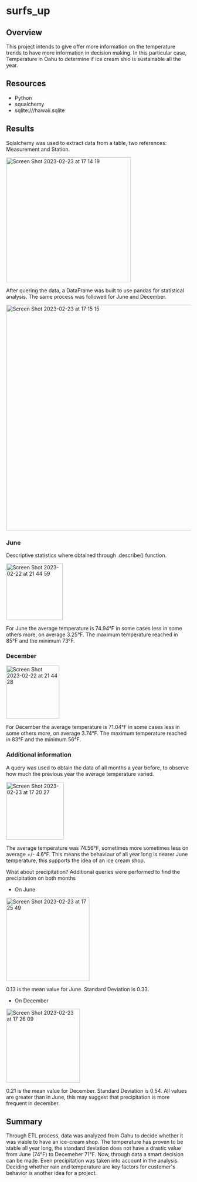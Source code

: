 # surfs_up

## Overview

This project intends to give offer more information on the temperature trends to have more information in decision making. In this particular case, Temperature in Oahu to determine if ice cream shio is sustainable all the year.

## Resources
- Python
- squalchemy
- sqlite:///hawaii.sqlite

## Results

Sqlalchemy was used to extract data from a table, two references: Measurement and Station.

<img width="340" alt="Screen Shot 2023-02-23 at 17 14 19" src="https://user-images.githubusercontent.com/114015620/221052645-cb7e3118-2c8a-4fbb-94ba-dcc6b6f602bd.png">

After quering the data, a DataFrame was built to use pandas for statistical analysis. The same process was followed for June and December. 

<img width="615" alt="Screen Shot 2023-02-23 at 17 15 15" src="https://user-images.githubusercontent.com/114015620/221052798-5d23ae94-2978-4853-9284-666ab463112f.png">


### June

Descriptive statistics where obtained through .describe() function.

<img width="154" alt="Screen Shot 2023-02-22 at 21 44 59" src="https://user-images.githubusercontent.com/114015620/220816970-ac042466-592d-4ea2-a90e-344065841a02.png">

For June the average temperature is 74.94°F in some cases less in some others more, on average 3.25°F. The maximum temperature reached in 85°F and the minimum 73°F. 



### December

<img width="145" alt="Screen Shot 2023-02-22 at 21 44 28" src="https://user-images.githubusercontent.com/114015620/220816924-bf713f8f-4aa7-4c01-869c-0383e3b78e2b.png">

For December the average temperature is 71.04°F in some cases less in some others more, on average 3.74°F. The maximum temperature reached in 83°F and the minimum 56°F.

### Additional information

A query was used to obtain the data of all months a year before, to observe how much the previous year the average temperature varied.

<img width="157" alt="Screen Shot 2023-02-23 at 17 20 27" src="https://user-images.githubusercontent.com/114015620/221053555-6037d53c-1479-492c-aee5-d05aa7827afa.png">

The average temperature was 74.56°F, sometimes more sometimes less on average +/- 4.6°F. This means the behaviour of all year long is nearer June temperature, this supports the idea of an ice cream shop.

What about precipitation? Additional queries were performed to find the precipitation on both months 

- On June

<img width="227" alt="Screen Shot 2023-02-23 at 17 25 49" src="https://user-images.githubusercontent.com/114015620/221054244-8f8961d0-e98f-4d47-99a4-14ce0d40712b.png">

0.13 is the mean value for June. Standard Deviation is 0.33.

- On December

<img width="201" alt="Screen Shot 2023-02-23 at 17 26 09" src="https://user-images.githubusercontent.com/114015620/221054293-bb9032a6-6c50-4d64-a562-118a6eca5a7b.png">

0.21 is the mean value for December. Standard Deviation is 0.54. All values are greater than in June, this may suggest that precipitation is more frequent in december.


## Summary

Through ETL process, data was analyzed from Oahu to decide whether it was viable to have an ice-cream shop. The temperature has proven to be stable all year long, the standard deviation does not have a drastic value from June (74°F) to Decemeber 71°F. Now, through data a smart decision can be made. Even precipitation was taken into account in the analysis. Deciding whether rain and temperature are key factors for customer's behavior is another idea for a project. 
